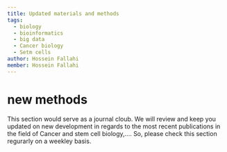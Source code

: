 ```yaml
---
title: Updated materials and methods
tags:
  - biology
  - bioinformatics
  - big data
  - Cancer biology
  - Setm cells
author: Hossein Fallahi
member: Hossein Fallahi
---
```


# new methods

This section would serve as a journal cloub. We will review and keep you updated on new development in regards to the most recent publications in the field of Cancer and stem cell biology,....
So, please check this section regurarly on a weekley basis. 
